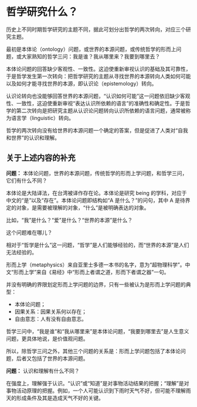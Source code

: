 # 哲学研究什么？

历史上不同时期哲学研究的主题不同，据此可划分出哲学的两次转向，对应三个研究主题。

最初是本体论（ontology）问题，或世界的本源问题，或传统哲学的形而上问题，或大家熟知的哲学三问：我是谁？我从哪里来？我要到哪里去？

本体论问题的回答缺少客观性、一致性。这迫使重新审视认识的基础及其可靠性，于是哲学发生第一次转向：把哲学研究的主题从寻找世界的本源转向人类如何可能以及如何才能寻找世界的本源，即认识论（epistemology）转向。

认识论转向也没能够回答世界的本源问题，“认识如何可能”这一问题依旧缺少客观性、一致性，这迫使重新审视“表达认识所依赖的语言”的准确性和确定性。于是哲学的第二次转向是把研究主题从认识论问题转向认识所依赖的语言问题，通常被称为语言学（linguistic）转向。

哲学的两次转向没有给世界的本源问题一个确定的答案，但是促进了人类对“自我和世界”的认识和理解。


## 关于上述内容的补充

**问题：** 本体论问题，世界的本源问题，传统哲学的形而上学问题，和哲学三问，它们有什么不同？

本体论是大陆译法，在台湾被译作存在论。本体论是研究 being 的学科，对应于中文的“是”以及“存在”。本体论问题即结构如“A 是什么？”的问句，其中 A 是待界定的对象，是需要被理解的对象，“什么”是被明确表达的对象。

比如，“我”是什么？“爱”是什么？“世界的本源”是什么？

这个问题难在哪儿？

相对于“哲学是什么”这一问题，“哲学”是人们能够经验的，而“世界的本源”是人们无法经验的。

形而上学（metaphysics）来自亚里士多德一本书的名字，意为“超物理科学”。中文“形而上学”来自《易经》中“形而上者谓之道，形而下者谓之器”一句。

并没有明确的界限划定形而上学问题的边界，只有一些被认为是形而上学问题的典型：

* 本体论问题；
* 因果关系：因果关系何以存在；
* 自由意志：人有没有自由意志。

哲学三问中，“我是谁”和“我从哪里来”是本体论问题，“我要到哪里去”是人生意义问题，更具体地说，是价值观问题。

所以，除哲学三问之外，其他三个问题的关系是：形而上学问题包括了本体论问题，后者又包括了世界的本源问题。

**问题：** 认识和理解有什么不同？

在强度上，理解强于认识。“认识”或“知道”是对事物活动结果的把握；“理解”是对事物活动原理的把握。例如，一个人可能认识到下雨时天气不好，但可能不理解雨天的形成条件及其是造成天气不好的关键。
